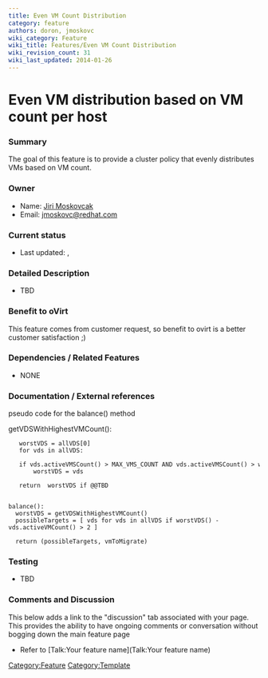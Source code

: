 ```yaml
---
title: Even VM Count Distribution
category: feature
authors: doron, jmoskovc
wiki_category: Feature
wiki_title: Features/Even VM Count Distribution
wiki_revision_count: 31
wiki_last_updated: 2014-01-26
---
```


# Even VM distribution based on VM count per host

### Summary

The goal of this feature is to provide a cluster policy that evenly distributes VMs based on VM count.

### Owner

*   Name: [ Jiri Moskovcak](User:jmoskovc)
*   Email: jmoskovc@redhat.com

### Current status

*   Last updated: ,

### Detailed Description

* TBD

### Benefit to oVirt

This feature comes from customer request, so benefit to ovirt is a better customer satisfaction ;)

### Dependencies / Related Features

* NONE

### Documentation / External references

pseudo code for the balance() method

getVDSWithHighestVMCount():

       worstVDS = allVDS[0]
       for vds in allVDS:
         if vds.activeVMSCount() > MAX_VMS_COUNT AND vds.activeVMSCount() > worstVDS.activeVMSCount():
           worstVDS = vds

       return  worstVDS if @@TBD
       

    balance():
      worstVDS = getVDSWithHighestVMCount()
      possibleTargets = [ vds for vds in allVDS if worstVDS() - vds.activeVMCount() > 2 ]

      return (possibleTargets, vmToMigrate)

### Testing

* TBD

### Comments and Discussion

This below adds a link to the "discussion" tab associated with your page. This provides the ability to have ongoing comments or conversation without bogging down the main feature page

*   Refer to [Talk:Your feature name](Talk:Your feature name)

<Category:Feature> <Category:Template>
